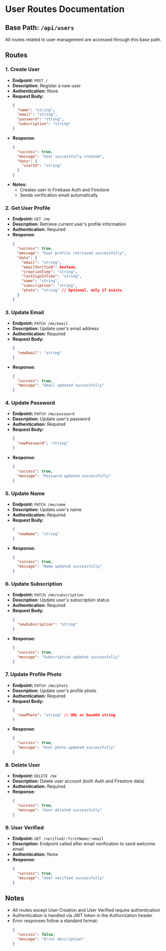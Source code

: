 # User Routes Documentation

## Base Path: `/api/users`

All routes related to user management are accessed through this base path.

## Routes

### 1. Create User
- **Endpoint:** `POST /`
- **Description:** Register a new user
- **Authentication:** None
- **Request Body:**
  ```json
  {
    "name": "string",
    "email": "string",
    "password": "string",
    "subscription": "string"
  }
  ```
- **Response:**
  ```json
  {
    "success": true,
    "message": "User successfully created",
    "data": {
      "userId": "string"
    }
  }
  ```
- **Notes:**
  - Creates user in Firebase Auth and Firestore
  - Sends verification email automatically

### 2. Get User Profile
- **Endpoint:** `GET /me`
- **Description:** Retrieve current user's profile information
- **Authentication:** Required
- **Response:**
  ```json
  {
    "success": true,
    "message": "User profile retrieved successfully",
    "data": {
      "email": "string",
      "emailVerified": boolean,
      "creationTime": "string",
      "lastSignInTime": "string",
      "name": "string",
      "subscription": "string",
      "photo": "string" // Optional, only if exists
    }
  }
  ```

### 3. Update Email
- **Endpoint:** `PATCH /me/email`
- **Description:** Update user's email address
- **Authentication:** Required
- **Request Body:**
  ```json
  {
    "newEmail": "string"
  }
  ```
- **Response:**
  ```json
  {
    "success": true,
    "message": "Email updated successfully"
  }
  ```

### 4. Update Password
- **Endpoint:** `PATCH /me/password`
- **Description:** Update user's password
- **Authentication:** Required
- **Request Body:**
  ```json
  {
    "newPassword": "string"
  }
  ```
- **Response:**
  ```json
  {
    "success": true,
    "message": "Password updated successfully"
  }
  ```

### 5. Update Name
- **Endpoint:** `PATCH /me/name`
- **Description:** Update user's name
- **Authentication:** Required
- **Request Body:**
  ```json
  {
    "newName": "string"
  }
  ```
- **Response:**
  ```json
  {
    "success": true,
    "message": "Name updated successfully"
  }
  ```

### 6. Update Subscription
- **Endpoint:** `PATCH /me/subscription`
- **Description:** Update user's subscription status
- **Authentication:** Required
- **Request Body:**
  ```json
  {
    "newSubscription": "string"
  }
  ```
- **Response:**
  ```json
  {
    "success": true,
    "message": "Subscription updated successfully"
  }
  ```

### 7. Update Profile Photo
- **Endpoint:** `PATCH /me/photo`
- **Description:** Update user's profile photo
- **Authentication:** Required
- **Request Body:**
  ```json
  {
    "newPhoto": "string" // URL or base64 string
  }
  ```
- **Response:**
  ```json
  {
    "success": true,
    "message": "User photo updated successfully"
  }
  ```

### 8. Delete User
- **Endpoint:** `DELETE /me`
- **Description:** Delete user account (both Auth and Firestore data)
- **Authentication:** Required
- **Response:**
  ```json
  {
    "success": true,
    "message": "User deleted successfully"
  }
  ```

### 9. User Verified
- **Endpoint:** `GET /verified/:firstName/:email`
- **Description:** Endpoint called after email verification to send welcome email
- **Authentication:** None
- **Response:**
  ```json
  {
    "success": true,
    "message": "User verified successfully"
  }
  ```

## Notes
- All routes except User Creation and User Verified require authentication
- Authentication is handled via JWT token in the Authorization header
- Error responses follow a standard format:
  ```json
  {
    "success": false,
    "message": "Error description"
  }
  ```